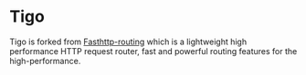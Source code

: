 # Tigo

Tigo is forked from [Fasthttp-routing](https://github.com/qiangxue/fasthttp-routing) which is a lightweight high performance HTTP request router, fast and powerful routing features for the high-performance.


